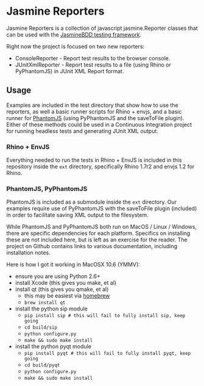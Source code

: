 # Jasmine Reporters

Jasmine Reporters is a collection of javascript jasmine.Reporter classes that can be used with
the [JasmineBDD testing framework](http://pivotal.github.com/jasmine/).

Right now the project is focused on two new reporters:

* ConsoleReporter - Report test results to the browser console.
* JUnitXmlReporter - Report test results to a file (using Rhino or PyPhantomJS) in JUnit XML Report format.

## Usage

Examples are included in the test directory that show how to use the reporters,
as well a basic runner scripts for Rhino + envjs, and a basic runner for 
[PhantomJS](https://github.com/ariya/phantomjs) (using PyPhantomJS and the
saveToFile plugin). Either of these methods could be used in a Continuous
Integration project for running headless tests and generating JUnit XML output.

### Rhino + EnvJS

Everything needed to run the tests in Rhino + EnvJS is included in this
repository inside the `ext` directory, specifically Rhino 1.7r2 and envjs 1.2
for Rhino.

### PhantomJS, PyPhantomJS

PhantomJS is included as a submodule inside the `ext` directory. Our examples
require use of PyPhantomJS with the saveToFile plugin (included) in order to
facilitate saving XML output to the filesystem.

While PhantomJS and PyPhantomJS both run on MacOS / Linux / Windows, there are
specific dependencies for each platform. Specifics on installing these are not
included here, but is left as an exercise for the reader. The project on Github
contains links to various documentation, including installation notes.

Here is how I got it working in MacOSX 10.6 (YMMV):

* ensure you are using Python 2.6+
* install Xcode (this gives you make, et al)
* install qt (this gives you qmake, et al)
  * this may be easiest via [homebrew](https://github.com/mxcl/homebrew)
  * `brew install qt`
* install the python sip module
  * `pip install sip # this will fail to fully install sip, keep going`
  * `cd build/sip`
  * `python configure.py`
  * `make && sudo make install`
* install the python pyqt module
  * `pip install pyqt # this will fail to fully install pyqt, keep going`
  * `cd build/pyqt`
  * `python configure.py`
  * `make && sudo make install`
